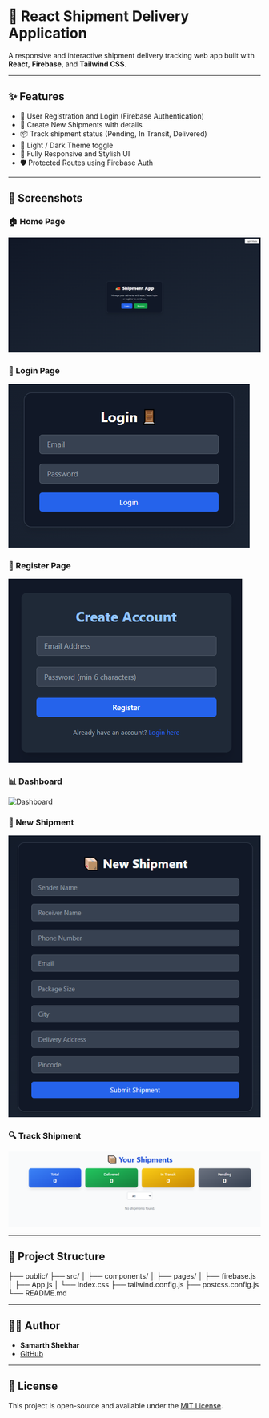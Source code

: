 # 🚚 React Shipment Delivery Application

A responsive and interactive shipment delivery tracking web app built with **React**, **Firebase**, and **Tailwind CSS**.

---

## ✨ Features

- 🔐 User Registration and Login (Firebase Authentication)
- 🧾 Create New Shipments with details
- 📦 Track shipment status (Pending, In Transit, Delivered)
- 🌙 Light / Dark Theme toggle
- 📱 Fully Responsive and Stylish UI
- 🛡️ Protected Routes using Firebase Auth

---

## 📸 Screenshots

### 🏠 Home Page
![Home](https://raw.githubusercontent.com/Samarth-Shekhar/React-Shipment-Delivery-Application/main/screenshots/home.png)

### 🔐 Login Page
![Login](https://raw.githubusercontent.com/Samarth-Shekhar/React-Shipment-Delivery-Application/main/screenshots/login.png)

### 📝 Register Page
![Register](https://raw.githubusercontent.com/Samarth-Shekhar/React-Shipment-Delivery-Application/main/screenshots/register.png)

### 📊 Dashboard
![Dashboard](https://raw.githubusercontent.com/Samarth-Shekhar/React-Shipment-Delivery-Application/main/screenshots/dashboard(2).png)

### 🚚 New Shipment
![New Shipment](https://raw.githubusercontent.com/Samarth-Shekhar/React-Shipment-Delivery-Application/main/screenshots/new-shipment.png)

### 🔍 Track Shipment
![Track Shipment](https://raw.githubusercontent.com/Samarth-Shekhar/React-Shipment-Delivery-Application/main/screenshots/track-shipment.png)


---

## 📁 Project Structure

├── public/
├── src/
│ ├── components/
│ ├── pages/
│ ├── firebase.js
│ ├── App.js
│ └── index.css
├── tailwind.config.js
├── postcss.config.js
└── README.md

---

## 🙋‍♂️ Author

- **Samarth Shekhar**
- [GitHub](https://github.com/Samarth-Shekhar)

---

## 📄 License

This project is open-source and available under the [MIT License](LICENSE).
